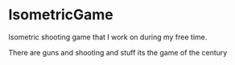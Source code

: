 # IsometricGame
Isometric shooting game that I work on during my free time.

There are guns and shooting and stuff its the game of the century
